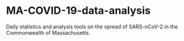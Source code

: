 # MA-COVID-19-data-analysis

Daily statistics and analysis tools on the spread of SARS-nCoV-2 in the Commonwealth of Massachusetts.
